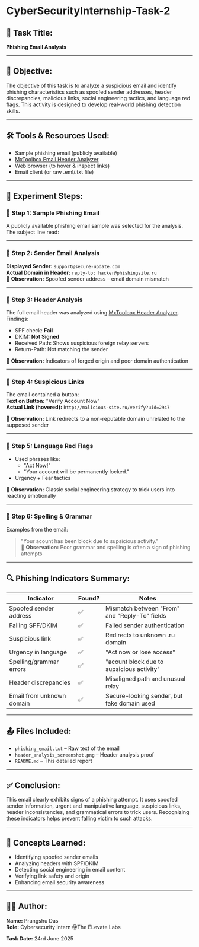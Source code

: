 # CyberSecurityInternship-Task-2

## 📌 Task Title:
**Phishing Email Analysis**

---

## 🧠 Objective:
The objective of this task is to analyze a suspicious email and identify phishing characteristics such as spoofed sender addresses, header discrepancies, malicious links, social engineering tactics, and language red flags. This activity is designed to develop real-world phishing detection skills.

---

## 🛠️ Tools & Resources Used:
- Sample phishing email (publicly available)
- [MxToolbox Email Header Analyzer](https://mxtoolbox.com/EmailHeaders.aspx)
- Web browser (to hover & inspect links)
- Email client (or raw .eml/.txt file)

---

## 🧪 Experiment Steps:

### 🧩 Step 1: Sample Phishing Email
A publicly available phishing email sample was selected for the analysis. The subject line read:


---

### 🧩 Step 2: Sender Email Analysis
**Displayed Sender:** `support@secure-update.com`  
**Actual Domain in Header:** `reply-to: hacker@phishingsite.ru`  
📌 **Observation:** Spoofed sender address – email domain mismatch

---

### 🧩 Step 3: Header Analysis
The full email header was analyzed using [MxToolbox Header Analyzer](https://mxtoolbox.com/EmailHeaders.aspx). Findings:

- SPF check: **Fail**
- DKIM: **Not Signed**
- Received Path: Shows suspicious foreign relay servers
- Return-Path: Not matching the sender

📌 **Observation:** Indicators of forged origin and poor domain authentication

---

### 🧩 Step 4: Suspicious Links
The email contained a button:  
**Text on Button:** "Verify Account Now"  
**Actual Link (hovered):** `http://malicious-site.ru/verify?uid=2947`

📌 **Observation:** Link redirects to a non-reputable domain unrelated to the supposed sender

---

### 🧩 Step 5: Language Red Flags
- Used phrases like:
  - "Act Now!"
  - "Your account will be permanently locked."
- Urgency + Fear tactics

📌 **Observation:** Classic social engineering strategy to trick users into reacting emotionally

---

### 🧩 Step 6: Spelling & Grammar
Examples from the email:
> "Your acount has been block due to supsicious activity."  
📌 **Observation:** Poor grammar and spelling is often a sign of phishing attempts

---

## 🔍 Phishing Indicators Summary:

| Indicator                      | Found? | Notes                                                 |
|-------------------------------|--------|--------------------------------------------------------|
| Spoofed sender address        | ✅     | Mismatch between "From" and "Reply-To" fields         |
| Failing SPF/DKIM              | ✅     | Failed sender authentication                          |
| Suspicious link               | ✅     | Redirects to unknown .ru domain                       |
| Urgency in language           | ✅     | "Act now or lose access"                              |
| Spelling/grammar errors       | ✅     | "acount block due to supsicious activity"             |
| Header discrepancies          | ✅     | Misaligned path and unusual relay                     |
| Email from unknown domain     | ✅     | Secure-looking sender, but fake domain used           |

---

## 📤 Files Included:
- `phishing_email.txt` – Raw text of the email
- `header_analysis_screenshot.png` – Header analysis proof
- `README.md` – This detailed report

---

## ✅ Conclusion:
This email clearly exhibits signs of a phishing attempt. It uses spoofed sender information, urgent and manipulative language, suspicious links, header inconsistencies, and grammatical errors to trick users. Recognizing these indicators helps prevent falling victim to such attacks.

---

## 🧠 Concepts Learned:

- Identifying spoofed sender emails
- Analyzing headers with SPF/DKIM
- Detecting social engineering in email content
- Verifying link safety and origin
- Enhancing email security awareness

---

## 🙋‍♂️ Author:

**Name:** Prangshu Das  
**Role:** Cybersecurity Intern @The ELevate Labs 

**Task Date:** 24rd June 2025


